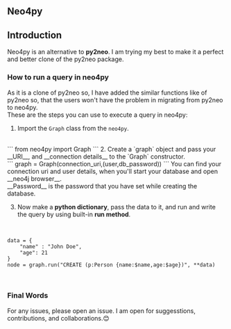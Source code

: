 ## Neo4py

## Introduction
Neo4py is an alternative to __py2neo__. I am trying my best to make it a perfect and better clone of the py2neo package.

### How to run a query in neo4py
As it is a clone of py2neo so, I have added the similar functions like of py2neo so, that the users won't have the problem in migrating from py2neo to neo4py. 
<br/>
These are the steps you can use to execute a query in neo4py:
1. Import the `Graph` class from the `neo4py`.
<br>
```
from neo4py import Graph
```
2. Create a `graph` object and pass your __URI__, and __connection details__ to the `Graph` constructor.
<br>
```
graph = Graph(connection_uri,(user,db_password))
```
You can find your connection uri and user details, when you'll start your database and open __neo4j browser__. <br>
__Password__ is the password that you have set while creating the database.

<br>


3. Now make a __python dictionary__, pass the data to it, and run and write the query by using built-in __run method__.

<br>

```
data = {
    "name" : "John Doe",
    "age": 21
}
node = graph.run("CREATE (p:Person {name:$name,age:$age})", **data)

```
<br>


### Final Words
For any issues, please open an issue.
I am open for suggesstions, contributions, and collaborations.😊